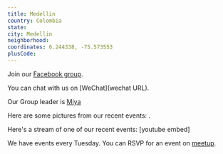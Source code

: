 ```yaml
---
title: Medellin
country: Colombia
state: 
city: Medellin
neighborhood: 
coordinates: 6.244338, -75.573553
plusCode:
---
```

Join our [Facebook group](https://www.facebook.com/groups/free.code.camp.Medellin.col).

You can chat with us on [WeChat](wechat URL).

Our Group leader is [Miya](freecodecamp.org/miya)

Here are some pictures from our recent events:
![]().

Here's a stream of one of our recent events:
[youtube embed]

We have events every Tuesday. You can RSVP for an event on [meetup](meetupurl).
